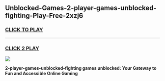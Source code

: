 
## Unblocked-Games-2-player-games-unblocked-fighting-Play-Free-2xzj6
<h3>
<a href="https://premium76.site?title=2-player-games-unblocked-fighting&ref=22A">CLICK TO PLAY</a></h3>
<hr>

<h3>
<a href="https://premium76.site?title=2-player-games-unblocked-fighting&ref=22A">CLICK 2 PLAY</a>
  
</h3>

<a href="https://premium76.site?title=2-player-games-unblocked-fighting&ref=22A"><img src="https://clearcache.store/games.png"></a>


**2-player-games-unblocked-fighting games unblocked: Your Gateway to Fun and Accessible Online Gaming**
